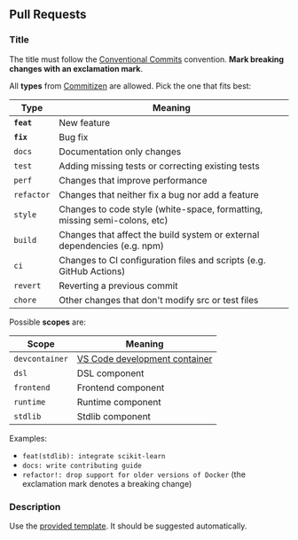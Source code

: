 ## Pull Requests

### Title

The title must follow the [Conventional Commits](https://www.conventionalcommits.org/en/v1.0.0/) convention. **Mark breaking changes with an exclamation mark**.

All **types** from [Commitizen](https://github.com/commitizen/conventional-commit-types/blob/master/index.json) are allowed. Pick the one that fits best:

| Type | Meaning |
|------|---------|
| **`feat`** | New feature |
| **`fix`** | Bug fix |
| `docs` | Documentation only changes |
| `test` | Adding missing tests or correcting existing tests |
| `perf` | Changes that improve performance |
| `refactor` | Changes that neither fix a bug nor add a feature |
| `style` | Changes to code style (white-space, formatting, missing semi-colons, etc) |
| `build` | Changes that affect the build system or external dependencies (e.g. npm) |
| `ci` | Changes to CI configuration files and scripts (e.g. GitHub Actions) |
| `revert` | Reverting a previous commit |
| `chore` | Other changes that don't modify src or test files |

Possible **scopes** are:

| Scope | Meaning |
|------|---------|
| `devcontainer` | [VS Code development container](https://code.visualstudio.com/docs/remote/containers) |
| `dsl` | DSL component |
| `frontend` | Frontend component |
| `runtime` | Runtime component |
| `stdlib` | Stdlib component |

Examples:

* `feat(stdlib): integrate scikit-learn`
* `docs: write contributing guide`
* `refactor!: drop support for older versions of Docker` (the exclamation mark denotes a breaking change)

### Description

Use the [provided template](./pull_request_template.md). It should be suggested automatically.
